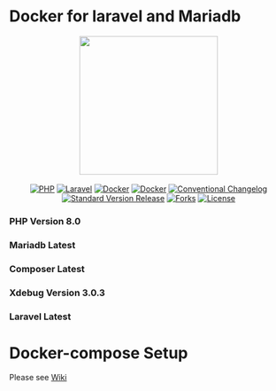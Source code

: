 # Docker for laravel and Mariadb

<div align="center">

  <img width="250px" src="https://uploads.sitepoint.com/wp-content/uploads/2015/04/1429543497dockerimg.png">

</div>

<br>

<div align="center">
    <a href="https://www.php.net"><img src="https://img.shields.io/badge/language-php-8892BF.svg?style=flat-square" alt="PHP"></a>
    <a href="https://laravel.com"><img src="https://img.shields.io/badge/framework-laravel-f46460.svg?style=flat-square" alt="Laravel"></a>
    <a href="https://www.docker.com/"><img src="https://img.shields.io/badge/version-v3.8-blue?style=flat-square" alt="Docker"></a>
    <a href="https://mariadb.org/"><img src="https://img.shields.io/badge/database-mariadb-orange?style=flat-square" alt="Docker"></a>
    <a href="https://www.conventionalcommits.org/"><img src="https://img.shields.io/badge/changelog-conventional-FA6477.svg?style=flat-square" alt="Conventional Changelog"></a>
    <a href="https://github.com/conventional-changelog/standard-version"><img src="https://img.shields.io/badge/release-standard%20version-brightgreen.svg?style=flat-square" alt="Standard Version Release"></a>
    <a href="https://github.com/conventional-changelog/standard-version"><img src="https://img.shields.io/github/forks/Brendvn/docker_laravel" alt="Forks"></a>
    <a href="https://getcomposer.org/doc/04-schema.md#license"><img src="https://img.shields.io/badge/license-MIT-red.svg?style=flat-square" alt="License"></a>
</div>


### PHP Version 8.0
### Mariadb Latest
### Composer Latest
### Xdebug Version 3.0.3
### Laravel Latest

# Docker-compose Setup

Please see [Wiki](https://github.com/Brendvn/docker_laravel/wiki/Setup-of-Docker-for-laravel)

